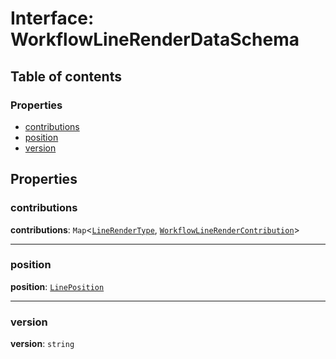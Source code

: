 # Interface: WorkflowLineRenderDataSchema

## Table of contents

### Properties

* [contributions](/auto-docs/free-layout-core/interfaces/WorkflowLineRenderDataSchema.md#contributions)
* [position](/auto-docs/free-layout-core/interfaces/WorkflowLineRenderDataSchema.md#position)
* [version](/auto-docs/free-layout-core/interfaces/WorkflowLineRenderDataSchema.md#version)

## Properties

### contributions

**contributions**: `Map`<[`LineRenderType`](/auto-docs/free-layout-core/types/LineRenderType.md), [`WorkflowLineRenderContribution`](/auto-docs/free-layout-core/interfaces/WorkflowLineRenderContribution.md)>

***

### position

**position**: [`LinePosition`](/auto-docs/free-layout-core/interfaces/LinePosition.md)

***

### version

**version**: `string`
